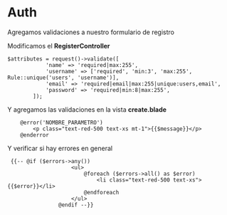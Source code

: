 # Auth

Agregamos validaciones a nuestro formulario de registro

Modificamos el **RegisterController**

```
$attributes = request()->validate([
            'name' => 'required|max:255',
            'username' => ['required', 'min:3', 'max:255', Rule::unique('users', 'username')],
            'email' => 'required|email|max:255|unique:users,email',
            'password' => 'required|min:8|max:255',
        ]);
```

Y agregamos las validaciones en la vista **create.blade**

```
    @error('NOMBRE_PARAMETRO')
        <p class="text-red-500 text-xs mt-1">{{$message}}</p>
    @enderror
```

Y verificar si hay errores en general

```
 {{-- @if ($errors->any())
                    <ul>
                        @foreach ($errors->all() as $error)
                            <li class="text-red-500 text-xs">{{$error}}</li>
                        @endforeach
                    </ul>
                @endif --}}
```
